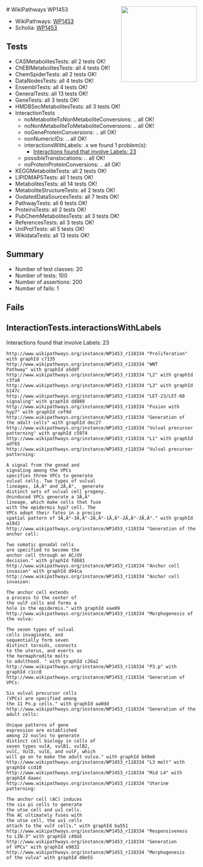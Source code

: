 <img style="float: right; width: 200px" src="https://upload.wikimedia.org/wikipedia/commons/thumb/8/83/Wplogo_with_text_500.png/640px-Wplogo_with_text_500.png" />
# WikiPathways WP1453

* WikiPathways: [WP1453](https://new.wikipathways.org/pathways/WP1453)
* Scholia: [WP1453](https://scholia.toolforge.org/wikipathways/WP1453)
## Tests
* CASMetabolitesTests: all 2 tests OK!
* ChEBIMetabolitesTests: all 4 tests OK!
* ChemSpiderTests: all 2 tests OK!
* DataNodesTests: all 4 tests OK!
* EnsemblTests: all 4 tests OK!
* GeneralTests: all 13 tests OK!
* GeneTests: all 3 tests OK!
* HMDBSecMetabolitesTests: all 3 tests OK!
* InteractionTests
    * noMetaboliteToNonMetaboliteConversions: .. all OK!
    * noNonMetaboliteToMetaboliteConversions: .. all OK!
    * noGeneProteinConversions: .. all OK!
    * nonNumericIDs: .. all OK!
    * interactionsWithLabels: .x we found 1 problem(s):
        * [Interactions found that involve Labels: 23](#fe97a8da)
    * possibleTranslocations: .. all OK!
    * noProteinProteinConversions: .. all OK!
* KEGGMetaboliteTests: all 2 tests OK!
* LIPIDMAPSTests: all 1 tests OK!
* MetabolitesTests: all 14 tests OK!
* MetaboliteStructureTests: all 2 tests OK!
* OudatedDataSourcesTests: all 7 tests OK!
* PathwayTests: all 6 tests OK!
* ProteinsTests: all 2 tests OK!
* PubChemMetabolitesTests: all 3 tests OK!
* ReferencesTests: all 3 tests OK!
* UniProtTests: all 5 tests OK!
* WikidataTests: all 13 tests OK!


## Summary

* Number of test classes: 20
* Number of tests: 100
* Number of assertions: 200
* Number of fails: 1

## Fails

<a name="fe97a8da" />

## InteractionTests.interactionsWithLabels

Interactions found that involve Labels: 23
```
http://www.wikipathways.org/instance/WP1453_r118334 "Proliferation" with graphId c7135
http://www.wikipathways.org/instance/WP1453_r118334 "WNT 
Pathway" with graphId a5ddf
http://www.wikipathways.org/instance/WP1453_r118334 "L2" with graphId c3fa8
http://www.wikipathways.org/instance/WP1453_r118334 "L3" with graphId b147c
http://www.wikipathways.org/instance/WP1453_r118334 "LET-23/LET-60
signaling" with graphId dd888
http://www.wikipathways.org/instance/WP1453_r118334 "Fusion with 
hyp7" with graphId cef9d
http://www.wikipathways.org/instance/WP1453_r118334 "Generation of
the adult cells" with graphId dec27
http://www.wikipathways.org/instance/WP1453_r118334 "Vulval precursor
patterning" with graphId c5974
http://www.wikipathways.org/instance/WP1453_r118334 "L1" with graphId adf65
http://www.wikipathways.org/instance/WP1453_r118334 "Vulval precursor patterning:

A signal from the gonad and 
signaling among the VPCs 
specifies three VPCs to generate 
vulval cells. Two types of vulval 
lineages, 1Ã‚Â° and 2Ã‚Â°,  generate 
distinct sets of vulval cell progeny. 
Uninduced VPCs generate a 3Ã‚Â° 
lineage, which make cells that fuse 
with the epidermis hyp7 cell. The 
VPCs adopt their fates in a precise 
spatial pattern of 3Ã‚Â°-3Ã‚Â°-2Ã‚Â°-1Ã‚Â°-2Ã‚Â°-3Ã‚Â°." with graphId a19d2
http://www.wikipathways.org/instance/WP1453_r118334 "Generation of the anchor cell:

Two somatic gonadal cells 
are specified to become the 
anchor cell through an AC/UV 
decision." with graphId fd681
http://www.wikipathways.org/instance/WP1453_r118334 "Anchor cell 
invasion" with graphId d94ca
http://www.wikipathways.org/instance/WP1453_r118334 "Anchor cell invasion: 

The anchor cell extends 
a process to the center of 
the vulF cells and forms a 
hole in the epidermis." with graphId eae09
http://www.wikipathways.org/instance/WP1453_r118334 "Morphogenesis of the vulva:

The seven types of vulval 
cells invaginate, and 
sequentially form seven 
distinct toroids, connects 
to the uterus, and everts as 
the hermaphrodite molts 
to adulthood. " with graphId c26a2
http://www.wikipathways.org/instance/WP1453_r118334 "P3.p" with graphId c1cc0
http://www.wikipathways.org/instance/WP1453_r118334 "Generation of VPCs:

Six vulval precursor cells 
(VPCs) are specified among 
the 11 Pn.p cells." with graphId aa0dd
http://www.wikipathways.org/instance/WP1453_r118334 "Generation of the adult cells:

Unique patterns of gene 
expression are established 
among 22 nuclei to generate 
distinct cell biology in cells of 
seven types vulA, vulB1, vulB2, 
vulC, VulD, vulE, and vulF, which 
will go on to make the adult vulva." with graphId b49e8
http://www.wikipathways.org/instance/WP1453_r118334 "L3 molt" with graphId ccd10
http://www.wikipathways.org/instance/WP1453_r118334 "Mid L4" with graphId daaec
http://www.wikipathways.org/instance/WP1453_r118334 "Uterine patterning:

The anchor cell (AC) induces 
the six pi cells to generate
the utse cell and uv1 cells. 
The AC ultimately fuses with 
the utse cell, the uv1 cells 
attach to the vulF cells." with graphId ba551
http://www.wikipathways.org/instance/WP1453_r118334 "Responsiveness 
to LIN-3" with graphId c49a5
http://www.wikipathways.org/instance/WP1453_r118334 "Generation 
of VPCs" with graphId e9832
http://www.wikipathways.org/instance/WP1453_r118334 "Morphogenesis
of the vulva" with graphId d8e55
```

